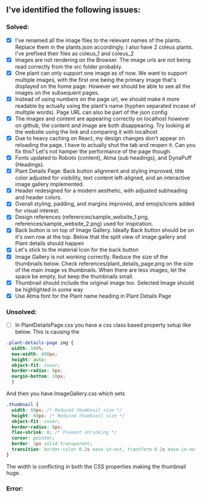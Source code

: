 ## I've identified the following issues:

### Solved:
- [x] I've renamed all the image files to the relevant names of the plants. Replace them in the plants.json accordingly. I also have 2 coleus plants. I've prefixed their files as coleus_1 and coleus_2
- [x] Images are not rendering on the Browser. The image urls are not being read correctly from the src folder probably.
- [x] One plant can only support one image as of now. We want to support multiple images, with the first one being the primary image that's displayed on the home page. However we should be able to see all the images on the subsequent pages.
- [x] Instead of using numbers on the page url, we should make it more readable by actually using the plant's name (hyphen separated incase of multiple words). Page URL can also be part of the json config
- [x] The images and content are appearing correctly on localhost however on github, the content and image are both disappearing. Try looking at the website using the link and comparing it with localhost
- [x] Due to heavy caching on React, my design changes don't appear on reloading the page. I have to actually shut the tab and reopen it. Can you fix this? Let's not hamper the performance of the page though.
- [x] Fonts updated to Roboto (content), Atma (sub headings), and DynaPuff (Headings).
- [x] Plant Details Page: Back button alignment and styling improved, title color adjusted for visibility, text content left-aligned, and an interactive image gallery implemented.
- [x] Header redesigned for a modern aesthetic, with adjusted subheading and header colors.
- [x] Overall styling, padding, and margins improved, and emojis/icons added for visual interest.
- [x] Design references (references/sample_website_1.png, references/sample_website_2.png) used for inspiration.
- [x] Back button is on top of Image Gallery. Ideally Back button should be on it's own row at the top. Below that the split view of image gallery and Plant details should happen
- [x] Let's stick to the material Icon for the back button
- [x] Image Gallery is not working correctly. Reduce the size of the thumbnails below. Check references/plant_details_page.png on the size of the main image vs thumbnails. When there are less images, let the space be empty, but keep the thumbnails small.
- [x] Thumbnail should include the original image too. Selected Image should be highlighted in some way
- [x] Use Atma font for the Plant name heading in Plant Details Page

### Unsolved: 
- [ ] In PlantDetailsPage.css you have a css class based property setup like below. This is causing the
```css  
.plant-details-page img {
  width: 100%;
  max-width: 400px;
  height: auto;
  object-fit: cover;
  border-radius: 8px;
  margin-bottom: 10px;
  }
```
And then you have ImageGallery.css which sets
```css
.thumbnail {
  width: 60px; /* Reduced thumbnail size */
  height: 60px; /* Reduced thumbnail size */
  object-fit: cover;
  border-radius: 8px;
  flex-shrink: 0; /* Prevent shrinking */
  cursor: pointer;
  border: 3px solid transparent;
  transition: border-color 0.2s ease-in-out, transform 0.2s ease-in-out;
}
```
The width is conflicting in both the CSS properties making the thumbnail huge.

### Error: